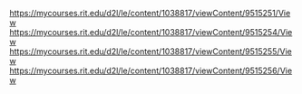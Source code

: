 
https://mycourses.rit.edu/d2l/le/content/1038817/viewContent/9515251/View
https://mycourses.rit.edu/d2l/le/content/1038817/viewContent/9515254/View
https://mycourses.rit.edu/d2l/le/content/1038817/viewContent/9515255/View
https://mycourses.rit.edu/d2l/le/content/1038817/viewContent/9515256/View